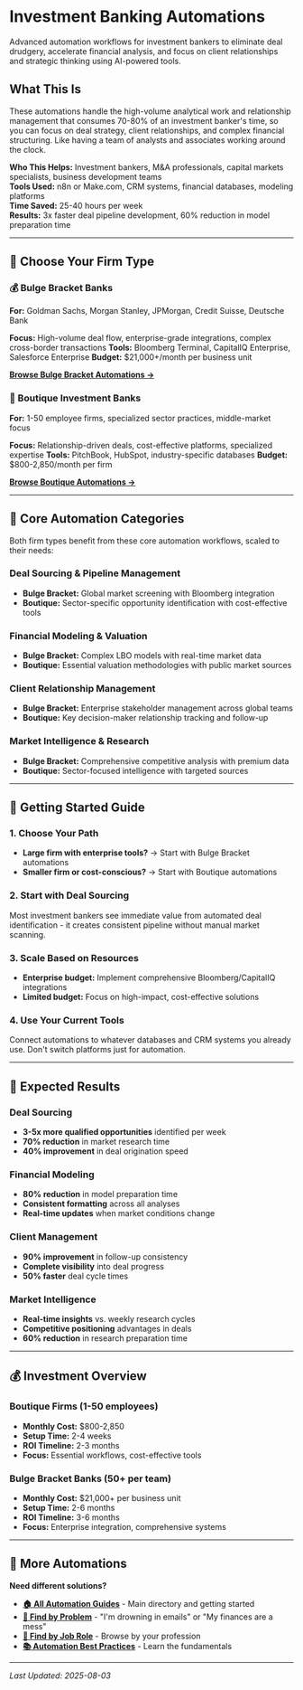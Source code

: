 # Investment Banking Automations

Advanced automation workflows for investment bankers to eliminate deal drudgery, accelerate financial analysis, and focus on client relationships and strategic thinking using AI-powered tools.

## What This Is

These automations handle the high-volume analytical work and relationship management that consumes 70-80% of an investment banker's time, so you can focus on deal strategy, client relationships, and complex financial structuring. Like having a team of analysts and associates working around the clock.

**Who This Helps:** Investment bankers, M&A professionals, capital markets specialists, business development teams  
**Tools Used:** n8n or Make.com, CRM systems, financial databases, modeling platforms  
**Time Saved:** 25-40 hours per week  
**Results:** 3x faster deal pipeline development, 60% reduction in model preparation time

---

## 🏦 Choose Your Firm Type

### 💰 Bulge Bracket Banks
**For:** Goldman Sachs, Morgan Stanley, JPMorgan, Credit Suisse, Deutsche Bank

**Focus:** High-volume deal flow, enterprise-grade integrations, complex cross-border transactions
**Tools:** Bloomberg Terminal, CapitalIQ Enterprise, Salesforce Enterprise
**Budget:** $21,000+/month per business unit

**[Browse Bulge Bracket Automations →](Bulge%20Bracket/Bulge%20Bracket%20Overview.md)**

### 🎯 Boutique Investment Banks  
**For:** 1-50 employee firms, specialized sector practices, middle-market focus

**Focus:** Relationship-driven deals, cost-effective platforms, specialized expertise
**Tools:** PitchBook, HubSpot, industry-specific databases
**Budget:** $800-2,850/month per firm

**[Browse Boutique Automations →](Boutique/Boutique%20Overview.md)**

---

## 🔧 Core Automation Categories

Both firm types benefit from these core automation workflows, scaled to their needs:

### Deal Sourcing & Pipeline Management
- **Bulge Bracket:** Global market screening with Bloomberg integration
- **Boutique:** Sector-specific opportunity identification with cost-effective tools

### Financial Modeling & Valuation  
- **Bulge Bracket:** Complex LBO models with real-time market data
- **Boutique:** Essential valuation methodologies with public market sources

### Client Relationship Management
- **Bulge Bracket:** Enterprise stakeholder management across global teams
- **Boutique:** Key decision-maker relationship tracking and follow-up

### Market Intelligence & Research
- **Bulge Bracket:** Comprehensive competitive analysis with premium data
- **Boutique:** Sector-focused intelligence with targeted sources

---

## 🚀 Getting Started Guide

### 1. Choose Your Path
- **Large firm with enterprise tools?** → Start with Bulge Bracket automations
- **Smaller firm or cost-conscious?** → Start with Boutique automations

### 2. Start with Deal Sourcing
Most investment bankers see immediate value from automated deal identification - it creates consistent pipeline without manual market scanning.

### 3. Scale Based on Resources
- **Enterprise budget:** Implement comprehensive Bloomberg/CapitalIQ integrations
- **Limited budget:** Focus on high-impact, cost-effective solutions

### 4. Use Your Current Tools
Connect automations to whatever databases and CRM systems you already use. Don't switch platforms just for automation.

---

## 🎯 Expected Results

### Deal Sourcing
- **3-5x more qualified opportunities** identified per week
- **70% reduction** in market research time
- **40% improvement** in deal origination speed

### Financial Modeling
- **80% reduction** in model preparation time
- **Consistent formatting** across all analyses
- **Real-time updates** when market conditions change

### Client Management
- **90% improvement** in follow-up consistency
- **Complete visibility** into deal progress
- **50% faster** deal cycle times

### Market Intelligence
- **Real-time insights** vs. weekly research cycles
- **Competitive positioning** advantages in deals
- **60% reduction** in research preparation time

---

## 💰 Investment Overview

### Boutique Firms (1-50 employees)
- **Monthly Cost:** $800-2,850
- **Setup Time:** 2-4 weeks
- **ROI Timeline:** 2-3 months
- **Focus:** Essential workflows, cost-effective tools

### Bulge Bracket Banks (50+ per team)  
- **Monthly Cost:** $21,000+ per business unit
- **Setup Time:** 2-6 months
- **ROI Timeline:** 3-6 months
- **Focus:** Enterprise integration, comprehensive systems

---

## 🔗 More Automations

**Need different solutions?**
- **[🏠 All Automation Guides](../../AI%20Automations%20Guide.md)** - Main directory and getting started
- **[🎯 Find by Problem](../../Automation%20Workflows%20by%20Problem.md)** - "I'm drowning in emails" or "My finances are a mess"
- **[👔 Find by Job Role](../../Automation%20Workflows%20by%20Job%20Role.md)** - Browse by your profession
- **[📚 Automation Best Practices](../../Automation%20Best%20Practices.md)** - Learn the fundamentals

---

*Last Updated: 2025-08-03*